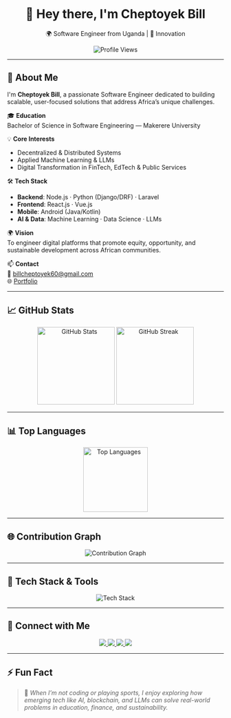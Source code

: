 <h1 align="center">👋 Hey there, I'm Cheptoyek Bill</h1>
<p align="center">🌍 Software Engineer from Uganda | 🚀 Innovation </p>

<p align="center">
  <img src="https://komarev.com/ghpvc/?username=bill-cheptoyek&label=Profile%20Views&color=0e75b6&style=flat" alt="Profile Views"/>
</p>

---

## 🚀 About Me

I'm **Cheptoyek Bill**, a passionate Software Engineer dedicated to building scalable, user-focused solutions that address Africa’s unique challenges.

🎓 **Education**  
Bachelor of Science in Software Engineering — Makerere University

💡 **Core Interests**  
- Decentralized & Distributed Systems  
- Applied Machine Learning & LLMs  
- Digital Transformation in FinTech, EdTech & Public Services

🛠️ **Tech Stack**  
- **Backend**: Node.js · Python (Django/DRF) · Laravel  
- **Frontend**: React.js · Vue.js  
- **Mobile**: Android (Java/Kotlin)  
- **AI & Data**: Machine Learning · Data Science · LLMs

🌍 **Vision**  
To engineer digital platforms that promote equity, opportunity, and sustainable development across African communities.

📫 **Contact**  
📧 [billcheptoyek60@gmail.com](mailto:billcheptoyek60@gmail.com)  
🌐 [Portfolio](https://bill-cheptoyek.github.io/CHEPTOYEK-BILL/#home)

---

## 📈 GitHub Stats

<p align="center">
  <img src="https://github-readme-stats.vercel.app/api?username=bill-cheptoyek&show_icons=true&theme=radical" height="180" alt="GitHub Stats"/>
  <img src="https://github-readme-streak-stats.herokuapp.com/?user=bill-cheptoyek&theme=radical" height="180" alt="GitHub Streak"/>
</p>

---

## 📊 Top Languages

<p align="center">
  <img src="https://github-readme-stats.vercel.app/api/top-langs/?username=bill-cheptoyek&layout=compact&theme=radical" height="150" alt="Top Languages"/>
</p>

---

## 🌐 Contribution Graph

<p align="center">
  <img src="https://github-readme-activity-graph.vercel.app/graph?username=bill-cheptoyek&theme=react-dark&hide_border=true&area=true" alt="Contribution Graph"/>
</p>

---

## 🧰 Tech Stack & Tools

<p align="center">
  <img src="https://skillicons.dev/icons?i=python,java,js,react,nodejs,vue,vite,laravel,androidstudio,jupyter,docker,git,github,vscode,postgres,mysql" alt="Tech Stack"/>
</p>

---

## 🔗 Connect with Me

<p align="center">
  <a href="https://www.linkedin.com/in/cheptoyekbill1" target="_blank">
    <img src="https://img.shields.io/badge/LinkedIn-0077B5?style=for-the-badge&logo=linkedin&logoColor=white"/>
  </a>
  <a href="https://stackoverflow.com/users/yourprofile" target="_blank">
    <img src="https://img.shields.io/badge/StackOverflow-FE7A16?style=for-the-badge&logo=stack-overflow&logoColor=white"/>
  </a>
  <a href="https://www.kaggle.com/cheptoyekbill" target="_blank">
    <img src="https://img.shields.io/badge/Kaggle-20BEFF?style=for-the-badge&logo=kaggle&logoColor=white"/>
  </a>
  <a href="https://twitter.com/trojan__bill" target="_blank">
    <img src="https://img.shields.io/badge/Twitter-1DA1F2?style=for-the-badge&logo=twitter&logoColor=white"/>
  </a>
</p>

---

## ⚡ Fun Fact

> 🧠 *When I’m not coding or playing sports, I enjoy exploring how emerging tech like AI, blockchain, and LLMs can solve real-world problems in education, finance, and sustainability.*
